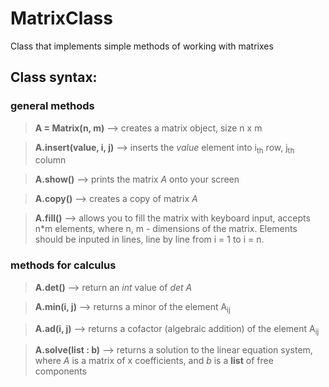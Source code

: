 # MatrixClass
Class that implements simple methods of working with matrixes

## Class syntax:

### general methods
  >__A = Matrix(n, m)__  -->  creates a matrix object, size n x m 
  
  >__A.insert(value, i, j)__  -->  inserts the _value_ element into i<sub>th</sub> row, j<sub>th</sub> column
  
  >__A.show()__  -->  prints the matrix _A_ onto your screen
  
  >__A.copy()__  -->  creates a copy of matrix _A_
  
  >__A.fill()__  -->  allows you to fill the matrix with keyboard input, accepts n*m elements, where n, m - dimensions of the matrix. Elements should be inputed in lines, line by line from i = 1 to i = n.
  
 ### methods for calculus
 
 >__A.det()__  -->  return an _int_ value of _det A_
 
 >__A.min(i, j)__  -->  returns a minor of the element A<sub>ij</sub>
 
 >__A.ad(i, j)__  -->  returns a cofactor (algebraic addition) of the element A<sub>ij</sub>
 
 >__A.solve(list : b)__  -->  returns a solution to the linear equation system, where _A_ is a matrix of x coefficients, and _b_ is a __list__ of free components
